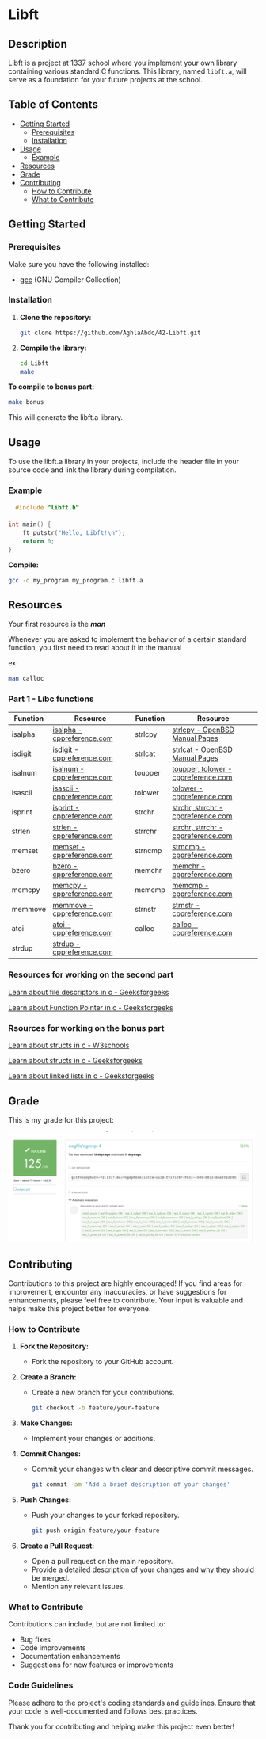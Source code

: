 # Libft

## Description

Libft is a project at 1337 school where you implement your own library containing various standard C functions. This library, named `libft.a`, will serve as a foundation for your future projects at the school.

## Table of Contents

- [Getting Started](#getting-started)
  - [Prerequisites](#prerequisites)
  - [Installation](#installation)
- [Usage](#usage)
  - [Example](#example)
- [Resources](#resources)
- [Grade](#grade)
- [Contributing](#contributing)
  - [How to Contribute](#how-to-contribute)
  - [What to Contribute](#how-to-contribute)

## Getting Started

### Prerequisites

Make sure you have the following installed:

- [gcc](https://gcc.gnu.org/) (GNU Compiler Collection)

### Installation

1. **Clone the repository:**

   ```bash
   git clone https://github.com/AghlaAbdo/42-Libft.git
   ```

2. **Compile the library:**

   ```bash
   cd Libft
   make
   ```
**To compile to bonus part:**

  ```bash
  make bonus
  ```

This will generate the libft.a library.

## Usage

To use the libft.a library in your projects, include the header file in your source code and link the library during compilation.

### Example

  ```c
    #include "libft.h"
  
  int main() {
      ft_putstr("Hello, Libft!\n");
      return 0;
  }
  ```
**Compile:**

  ```bash
  gcc -o my_program my_program.c libft.a
  ```
## Resources

Your first resource is the ***man***

Whenever you are asked to implement the behavior of a certain standard function, you first need to read about it in the manual

  ex:
  ```bash
  man calloc
  ```

### Part 1 - Libc functions

| Function   | Resource                                                    | Function   | Resource                                                    |
|------------|-------------------------------------------------------------|------------|-------------------------------------------------------------|
| isalpha    | [isalpha - cppreference.com](https://en.cppreference.com/w/c/string/byte) | strlcpy    | [strlcpy - OpenBSD Manual Pages](https://man.openbsd.org/strlcpy.3) |
| isdigit    | [isdigit - cppreference.com](https://en.cppreference.com/w/c/string/byte) | strlcat    | [strlcat - OpenBSD Manual Pages](https://man.openbsd.org/strlcat.3) |
| isalnum    | [isalnum - cppreference.com](https://en.cppreference.com/w/c/string/byte) | toupper    | [toupper, tolower - cppreference.com](https://en.cppreference.com/w/c/string/byte/toupper) |
| isascii    | [isascii - cppreference.com](https://en.cppreference.com/w/c/string/byte) | tolower    | [tolower - cppreference.com](https://en.cppreference.com/w/c/string/byte/tolower) |
| isprint    | [isprint - cppreference.com](https://en.cppreference.com/w/c/string/byte) | strchr     | [strchr, strrchr - cppreference.com](https://en.cppreference.com/w/c/string/byte/strchr) |
| strlen     | [strlen - cppreference.com](https://en.cppreference.com/w/c/string/byte/strlen) | strrchr    | [strchr, strrchr - cppreference.com](https://en.cppreference.com/w/c/string/byte/strchr) |
| memset     | [memset - cppreference.com](https://en.cppreference.com/w/c/string/byte/memset) | strncmp    | [strncmp - cppreference.com](https://en.cppreference.com/w/c/string/byte/strncmp) |
| bzero      | [bzero - cppreference.com](https://en.cppreference.com/w/cpp/string/byte/bzero) | memchr     | [memchr - cppreference.com](https://en.cppreference.com/w/c/string/byte/memchr) |
| memcpy     | [memcpy - cppreference.com](https://en.cppreference.com/w/c/string/byte/memcpy) | memcmp     | [memcmp - cppreference.com](https://en.cppreference.com/w/c/string/byte/memcmp) |
| memmove    | [memmove - cppreference.com](https://en.cppreference.com/w/c/string/byte/memmove) | strnstr    | [strnstr - cppreference.com](https://en.cppreference.com/w/c/string/byte/strnstr) |
| atoi       | [atoi - cppreference.com](https://en.cppreference.com/w/c/string/byte/atoi) | calloc     | [calloc - cppreference.com](https://en.cppreference.com/w/c/memory/calloc) |
| strdup     | [strdup - cppreference.com](https://en.cppreference.com/w/c/memory/strdup) |

### Resources for working on the second part

[Learn about file descriptors in c - Geeksforgeeks](https://www.geeksforgeeks.org/input-output-system-calls-c-create-open-close-read-write/)

[Learn about Function Pointer in c - Geeksforgeeks](https://www.geeksforgeeks.org/function-pointer-in-c/)

### Rsources for working on the bonus part

[Learn about structs in c - W3schools](https://www.w3schools.com/c/c_structs.php)

[Learn about structs in c - Geeksforgeeks](https://www.geeksforgeeks.org/structures-c/)

[Learn about linked lists in c - Geeksforgeeks](https://www.geeksforgeeks.org/what-is-linked-list/)

## Grade

This is my grade for this project:

![my grade](src/my_grade.png)

## Contributing

Contributions to this project are highly encouraged! If you find areas for improvement, encounter any inaccuracies, or have suggestions for enhancements, please feel free to contribute. Your input is valuable and helps make this project better for everyone.

### How to Contribute

1. **Fork the Repository:**
   - Fork the repository to your GitHub account.

2. **Create a Branch:**
   - Create a new branch for your contributions.
     ```bash
     git checkout -b feature/your-feature
     ```

3. **Make Changes:**
   - Implement your changes or additions.

4. **Commit Changes:**
   - Commit your changes with clear and descriptive commit messages.
     ```bash
     git commit -am 'Add a brief description of your changes'
     ```

5. **Push Changes:**
   - Push your changes to your forked repository.
     ```bash
     git push origin feature/your-feature
     ```

6. **Create a Pull Request:**
   - Open a pull request on the main repository.
   - Provide a detailed description of your changes and why they should be merged.
   - Mention any relevant issues.

### What to Contribute

Contributions can include, but are not limited to:

- Bug fixes
- Code improvements
- Documentation enhancements
- Suggestions for new features or improvements

### Code Guidelines

Please adhere to the project's coding standards and guidelines. Ensure that your code is well-documented and follows best practices.

Thank you for contributing and helping make this project even better!
